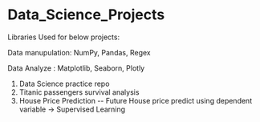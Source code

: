 # Data_Science_Projects

Libraries Used for below projects:

Data manupulation: NumPy, Pandas, Regex

Data Analyze : Matplotlib, Seaborn, Plotly

1) Data Science practice repo
2) Titanic passengers survival analysis
3) House Price Prediction -- Future House price predict using dependent variable -> Supervised Learning 
